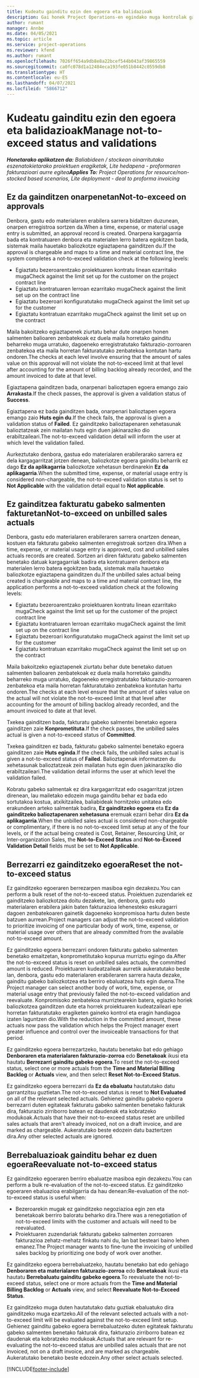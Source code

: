 ```yaml
---
title: Kudeatu gainditu ezin den egoera eta balidazioak
description: Gai honek Project Operations-en egindako muga kontrolak gainditu ez daitezen buruzko informazioa eskaintzen du.
author: rumant
manager: Annbe
ms.date: 04/05/2021
ms.topic: article
ms.service: project-operations
ms.reviewer: kfend
ms.author: rumant
ms.openlocfilehash: 7026ff654a9db8e8a22bcef544b043af39865559
ms.sourcegitcommit: ca0fc078d1a12484eca193fe051b8442c0559db8
ms.translationtype: HT
ms.contentlocale: eu-ES
ms.lasthandoff: 04/07/2021
ms.locfileid: "5866712"
---
```

# <a name="manage-not-to-exceed-status-and-validations"></a><span data-ttu-id="d19e1-103">Kudeatu gainditu ezin den egoera eta balidazioak</span><span class="sxs-lookup"><span data-stu-id="d19e1-103">Manage not-to-exceed status and validations</span></span> 

<span data-ttu-id="d19e1-104">_**Honetarako aplikatzen da:** Baliabideen / stockean oinarritutako eszenatokietarako proiektuen eragiketak, Lite hedapena - proformaren fakturazioari aurre egitea_</span><span class="sxs-lookup"><span data-stu-id="d19e1-104">_**Applies To:** Project Operations for resource/non-stocked based scenarios, Lite deployment - deal to proforma invoicing_</span></span>

## <a name="not-to-exceed-on-approvals"></a><span data-ttu-id="d19e1-105">Ez da gainditzen onarpenetan</span><span class="sxs-lookup"><span data-stu-id="d19e1-105">Not-to-exceed on approvals</span></span>

<span data-ttu-id="d19e1-106">Denbora, gastu edo materialaren erabilera sarrera bidaltzen duzunean, onarpen erregistroa sortzen da.</span><span class="sxs-lookup"><span data-stu-id="d19e1-106">When a time, expense, or material usage entry is submitted, an approval record is created.</span></span> <span data-ttu-id="d19e1-107">Onarpena kargagarria bada eta kontratuaren denbora eta materialen lerro batera egokitzen bada, sistemak maila hauetako baliozkotze egiaztapena gainditzen du.</span><span class="sxs-lookup"><span data-stu-id="d19e1-107">If the approval is chargeable and maps to a time and material contract line, the system completes a not-to-exceed validation check at the following levels:</span></span>

  - <span data-ttu-id="d19e1-108">Egiaztatu bezeroarentzako proiektuaren kontratu linean ezarritako muga</span><span class="sxs-lookup"><span data-stu-id="d19e1-108">Check against the limit set up for the customer on the project contract line</span></span>
  - <span data-ttu-id="d19e1-109">Egiaztatu kontratuaren lerroan ezarritako muga</span><span class="sxs-lookup"><span data-stu-id="d19e1-109">Check against the limit set up on the contract line</span></span>
  - <span data-ttu-id="d19e1-110">Egiaztatu bezeroari konfiguratutako muga</span><span class="sxs-lookup"><span data-stu-id="d19e1-110">Check against the limit set up for the customer</span></span>
  - <span data-ttu-id="d19e1-111">Egiaztatu kontratuan ezarritako muga</span><span class="sxs-lookup"><span data-stu-id="d19e1-111">Check against the limit set up on the contract</span></span>

<span data-ttu-id="d19e1-112">Maila bakoitzeko egiaztapenek ziurtatu behar dute onarpen honen salmenten balioaren zenbatekoak ez duela maila horretako gainditu beharreko muga urratuko, dagoeneko erregistratutako fakturazio-zorroaren zenbatekoa eta maila horretan fakturatutako zenbatekoa kontutan hartu ondoren.</span><span class="sxs-lookup"><span data-stu-id="d19e1-112">The checks at each level involve ensuring that the amount of sales value on this approval will not violate the not-to-exceed limit at that level after accounting for the amount of billing backlog already recorded, and the amount invoiced to date at that level.</span></span>

<span data-ttu-id="d19e1-113">Egiaztapena gainditzen bada, onarpenari balioztapen egoera emango zaio **Arrakasta**.</span><span class="sxs-lookup"><span data-stu-id="d19e1-113">If the check passes, the approval is given a validation status of **Success**.</span></span>

<span data-ttu-id="d19e1-114">Egiaztapena ez bada gainditzen bada, onarpenari balioztapen egoera emango zaio **Huts egin du**.</span><span class="sxs-lookup"><span data-stu-id="d19e1-114">If the check fails, the approval is given a validation status of **Failed**.</span></span> <span data-ttu-id="d19e1-115">Ez gainditzeko balioztapenaren xehetasunak balioztatzeak zein mailatan huts egin duen jakinaraziko dio erabiltzaileari.</span><span class="sxs-lookup"><span data-stu-id="d19e1-115">The not-to-exceed validation detail will inform the user at which level the validation failed.</span></span>

<span data-ttu-id="d19e1-116">Aurkeztutako denbora, gastua edo materialaren erabilerarako sarrera ez dela kargagarritzat jotzen denean, baliozkotze egoera gainditu beharrik ez dago **Ez da aplikagarria** baliozkotze xehetasun berdinarekin **Ez da aplikagarria**.</span><span class="sxs-lookup"><span data-stu-id="d19e1-116">When the submitted time, expense, or material usage entry is considered non-chargeable, the not-to-exceed validation status is set to **Not Applicable** with the validation detail equal to **Not applicable**.</span></span>

## <a name="not-to-exceed-on-unbilled-sales-actuals"></a><span data-ttu-id="d19e1-117">Ez gainditzea fakturatu gabeko salmenten fakturetan</span><span class="sxs-lookup"><span data-stu-id="d19e1-117">Not-to-exceed on unbilled sales actuals</span></span>

<span data-ttu-id="d19e1-118">Denbora, gastu edo materialaren erabileraren sarrera onartzen denean, kostuen eta fakturatu gabeko salmenten erregistroak sortzen dira.</span><span class="sxs-lookup"><span data-stu-id="d19e1-118">When a time, expense, or material usage entry is approved, cost and unbilled sales actuals records are created.</span></span> <span data-ttu-id="d19e1-119">Sortzen ari diren fakturatu gabeko salmenten benetako datuak kargagarriak badira eta kontratuaren denbora eta materialen lerro batera egokitzen bada, sistemak maila hauetako baliozkotze egiaztapena gainditzen du.</span><span class="sxs-lookup"><span data-stu-id="d19e1-119">If the unbilled sales actual being created is chargeable and maps to a time and material contract line, the application performs a not-to-exceed validation check at the following levels:</span></span>

  - <span data-ttu-id="d19e1-120">Egiaztatu bezeroarentzako proiektuaren kontratu linean ezarritako muga</span><span class="sxs-lookup"><span data-stu-id="d19e1-120">Check against the limit set up for the customer of the project contract line</span></span>
  - <span data-ttu-id="d19e1-121">Egiaztatu kontratuaren lerroan ezarritako muga</span><span class="sxs-lookup"><span data-stu-id="d19e1-121">Check against the limit set up on the contract line</span></span>
  - <span data-ttu-id="d19e1-122">Egiaztatu bezeroari konfiguratutako muga</span><span class="sxs-lookup"><span data-stu-id="d19e1-122">Check against the limit set up for the customer</span></span>
  - <span data-ttu-id="d19e1-123">Egiaztatu kontratuan ezarritako muga</span><span class="sxs-lookup"><span data-stu-id="d19e1-123">Check against the limit set up on the contract</span></span>

<span data-ttu-id="d19e1-124">Maila bakoitzeko egiaztapenek ziurtatu behar dute benetako datuen salmenten balioaren zenbatekoak ez duela maila horretako gainditu beharreko muga urratuko, dagoeneko erregistratutako fakturazio-zorroaren zenbatekoa eta maila horretan fakturatutako zenbatekoa kontutan hartu ondoren.</span><span class="sxs-lookup"><span data-stu-id="d19e1-124">The checks at each level ensure that the amount of sales value on the actual will not violate the not-to-exceed limit at that level after accounting for the amount of billing backlog already recorded, and the amount invoiced to date at that level.</span></span>

<span data-ttu-id="d19e1-125">Txekea gainditzen bada, fakturatu gabeko salmentei benetako egoera gainditzen zaie **Konprometituta**.</span><span class="sxs-lookup"><span data-stu-id="d19e1-125">If the check passes, the unbilled sales actual is given a not-to-exceed status of **Committed**.</span></span>

<span data-ttu-id="d19e1-126">Txekea gainditzen ez bada, fakturatu gabeko salmentei benetako egoera gainditzen zaie **Huts eginda**.</span><span class="sxs-lookup"><span data-stu-id="d19e1-126">If the check fails, the unbilled sales actual is given a not-to-exceed status of **Failed**.</span></span> <span data-ttu-id="d19e1-127">Balioztapenak informatzen du xehetasunak balioztatzeak zein mailatan huts egin duen jakinaraziko dio erabiltzaileari.</span><span class="sxs-lookup"><span data-stu-id="d19e1-127">The validation detail informs the user at which level the validation failed.</span></span>

<span data-ttu-id="d19e1-128">Kobratu gabeko salmentak ez dira kargagarritzat edo osagarritzat jotzen direnean, lau mailetako edozein muga gainditu behar ez bada edo sortutakoa kostua, atxikitzailea, baliabideak hornitzeko unitatea edo erakundeen arteko salmentak badira, **Ez gainditzeko egoera** eta **Ez da gainditzeko balioztapenaren xehetasuna** eremuak ezarri behar dira **Ez da aplikagarria**.</span><span class="sxs-lookup"><span data-stu-id="d19e1-128">When the unbilled sales actual is considered non-chargeable or complimentary, if there is no not-to-exceed limit setup at any of the four levels, or if the actual being created is Cost, Retainer, Resourcing Unit, or Inter-organization Sales, the **Not-to-Exceed Status** and **Not-to-Exceed Validation Detail** fields must be set to **Not Applicable**.</span></span>

## <a name="reset-the-not-to-exceed-status"></a><span data-ttu-id="d19e1-129">Berrezarri ez gainditzeko egoera</span><span class="sxs-lookup"><span data-stu-id="d19e1-129">Reset the not-to-exceed status</span></span>

<span data-ttu-id="d19e1-130">Ez gainditzeko egoeraren berrezarpen masiboa egin dezakezu.</span><span class="sxs-lookup"><span data-stu-id="d19e1-130">You can perform a bulk reset of the not-to-exceed status.</span></span> <span data-ttu-id="d19e1-131">Proiektuen zuzendariek ez gainditzeko baliozkotzea doitu dezakete, lan, denbora, gastu edo materialaren erabilera jakin baten fakturazioa lehenesteko eskuragarri dagoen zenbatekoaren gainetik dagoeneko konpromisoa hartu duten beste batzuen aurrean.</span><span class="sxs-lookup"><span data-stu-id="d19e1-131">Project managers can adjust the not-to-exceed validation to prioritize invoicing of one particular body of work, time, expense, or material usage over others that are already committed from the available not-to-exceed amount.</span></span>

<span data-ttu-id="d19e1-132">Ez gainditzeko egoera berrezarri ondoren fakturatu gabeko salmenten benetako emaitzetan, konprometitutako kopurua murriztu egingo da.</span><span class="sxs-lookup"><span data-stu-id="d19e1-132">After the not-to-exceed status is reset on unbilled sales actuals, the committed amount is reduced.</span></span> <span data-ttu-id="d19e1-133">Proiektuaren kudeatzaileak aurretik aukeratutako beste lan, denbora, gastu edo materialaren erabileraren sarrera hauta dezake, gainditu gabeko baliozkotzea eta berriro ebaluatzea huts egin duena.</span><span class="sxs-lookup"><span data-stu-id="d19e1-133">The Project manager can select another body of work, time, expense, or material usage entry that previously failed the not-to-exceed validation and reevaluate.</span></span> <span data-ttu-id="d19e1-134">Konpromisoko zenbatekoa murriztearekin batera, egiazko horiek baliozkotzea gainditzen dute eta horrek proiektuaren kudeatzaileari epe horretan fakturatutako eragiketen gaineko kontrol eta eragin handiagoa izaten laguntzen dio.</span><span class="sxs-lookup"><span data-stu-id="d19e1-134">With the reduction in the committed amount, these actuals now pass the validation which helps the Project manager exert greater influence and control over the invoiceable transactions for that period.</span></span>

<span data-ttu-id="d19e1-135">Ez gainditzeko egoera berrezartzeko, hautatu benetako bat edo gehiago **Denboraren eta materialaren fakturazio-zorroa** edo **Benetakoak** ikusi eta hautatu **Berrezarri gainditu gabeko egoera**.</span><span class="sxs-lookup"><span data-stu-id="d19e1-135">To reset the not-to-exceed status, select one or more actuals from the **Time and Material Billing Backlog** or **Actuals** view, and then select **Reset Not-to-Exceed Status**.</span></span>

<span data-ttu-id="d19e1-136">Ez gainditzeko egoera berrezarri da **Ez da ebaluatu** hautatutako datu garrantzitsu guztietan.</span><span class="sxs-lookup"><span data-stu-id="d19e1-136">The not-to-exceed status is reset to **Not Evaluated** on all of the relevant selected actuals.</span></span> <span data-ttu-id="d19e1-137">Gehienez gainditu gabeko egoera berrezarri duten egitateak fakturatu gabeko salmenten benetako fakturak dira, fakturazio zirriborro batean ez daudenak eta kobratzeko modukoak.</span><span class="sxs-lookup"><span data-stu-id="d19e1-137">Actuals that have their not-to-exceed status reset are unbilled sales actuals that aren't already invoiced, not on a draft invoice, and are marked as chargeable.</span></span> <span data-ttu-id="d19e1-138">Aukeratutako beste edozein datu baztertzen dira.</span><span class="sxs-lookup"><span data-stu-id="d19e1-138">Any other selected actuals are ignored.</span></span>

## <a name="reevaluate-not-to-exceed-status"></a><span data-ttu-id="d19e1-139">Berrebaluazioak gainditu behar ez duen egoera</span><span class="sxs-lookup"><span data-stu-id="d19e1-139">Reevaluate not-to-exceed status</span></span>

<span data-ttu-id="d19e1-140">Ez gainditzeko egoeraren berriro ebaluatze masiboa egin dezakezu.</span><span class="sxs-lookup"><span data-stu-id="d19e1-140">You can perform a bulk re-evaluation of the not-to-exceed status.</span></span> <span data-ttu-id="d19e1-141">Ez gainditzeko egoeraren ebaluazioa erabilgarria da hau denean:</span><span class="sxs-lookup"><span data-stu-id="d19e1-141">Re-evaluation of the not-to-exceed status is useful when:</span></span>

  - <span data-ttu-id="d19e1-142">Bezeroarekin mugak ez gainditzeko negoziazioa egin zen eta benetakoak berriro baloratu beharko dira.</span><span class="sxs-lookup"><span data-stu-id="d19e1-142">There was a renegotiation of not-to-exceed limits with the customer and actuals will need to be reevaluated.</span></span>
  - <span data-ttu-id="d19e1-143">Proiektuaren zuzendariak fakturatu gabeko salmenten zorroaren fakturazioa zehatz-mehatz finkatu nahi du, lan bat besteari baino lehen emanez.</span><span class="sxs-lookup"><span data-stu-id="d19e1-143">The Project manager wants to fine-tune the invoicing of unbilled sales backlog by prioritizing one body of work over another.</span></span>

<span data-ttu-id="d19e1-144">Ez gainditzeko egoera berrebaluatzeko, hautatu benetako bat edo gehiago **Denboraren eta materialaren fakturazio-zorroa** edo **Benetakoak** ikusi eta hautatu **Berrebaluatu gainditu gabeko egoera**.</span><span class="sxs-lookup"><span data-stu-id="d19e1-144">To reevaluate the not-to-exceed status, select one or more actuals from the **Time and Material Billing Backlog** or **Actuals** view, and select **Reevaluate Not-to-Exceed Status**.</span></span>

<span data-ttu-id="d19e1-145">Ez gainditzeko muga duten hautatutako datu guztiak ebaluatuko dira gainditzeko muga ezartzeko.</span><span class="sxs-lookup"><span data-stu-id="d19e1-145">All of the relevant selected actuals with a not-to-exceed limit will be evaluated against the not-to-exceed limit setup.</span></span> <span data-ttu-id="d19e1-146">Gehienez gainditu gabeko egoera berrebaluatzeko duten egitateak fakturatu gabeko salmenten benetako fakturak dira, fakturazio zirriborro batean ez daudenak eta kobratzeko modukoak.</span><span class="sxs-lookup"><span data-stu-id="d19e1-146">Actuals that are relevant for re-evaluating the not-to-exceed status are unbilled sales actuals that are not invoiced, not on a draft invoice, and are marked as chargeable.</span></span> <span data-ttu-id="d19e1-147">Aukeratutako benetako beste edozein.</span><span class="sxs-lookup"><span data-stu-id="d19e1-147">Any other select actuals selected.</span></span>


[!INCLUDE[footer-include](../../includes/footer-banner.md)]
